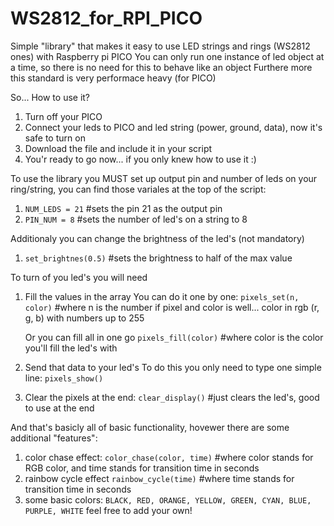# WS2812_for_RPI_PICO
Simple "library" that makes it easy to use LED strings and rings (WS2812 ones) with Raspberry pi PICO
You can only run one instance of led object at a time, so there is no need for this to behave like an object
Furthere more this standard is very performace heavy (for PICO)

So...
How to use it?

1. Turn off your PICO
2. Connect your leds to PICO and led string (power, ground, data), now it's safe to turn on
3. Download the file and include it in your script
4. You'r ready to go now... if you only knew how to use it :)

To use the library you MUST set up output pin and number of leds on your ring/string, you can find those variales at the top of the script:
1. `NUM_LEDS = 21`     #sets the pin 21 as the output pin
2. `PIN_NUM = 8`      #sets the number of led's on a string to 8

Additionaly you can change the brightness of the led's (not mandatory)
1. `set_brightnes(0.5)`    #sets the brightness to half of the max value


To turn of you led's you will need
1. Fill the values in the array
    You can do it one by one:
    `pixels_set(n, color)`   #where n is the number if pixel and color is well... color in rgb (r, g, b) with numbers up to 255
    
    Or you can fill all in one go
    `pixels_fill(color)`    #where color is the color you'll fill the led's with
    
2. Send that data to your led's
    To do this you only need to type one simple line:
    `pixels_show()`
    
3. Clear the pixels at the end:
    `clear_display()`   #just clears the led's, good to use at the end
    

And that's basicly all of basic functionality, hovewer there are some additional "features":
1. color chase effect:
    `color_chase(color, time)`    #where color stands for RGB color, and time stands for transition time in seconds
2. rainbow cycle effect
    `rainbow_cycle(time)`    #where time stands for transition time in seconds
3. some basic colors:
     `BLACK, RED, ORANGE, YELLOW, GREEN, CYAN, BLUE, PURPLE, WHITE`
     feel free to add your own!
